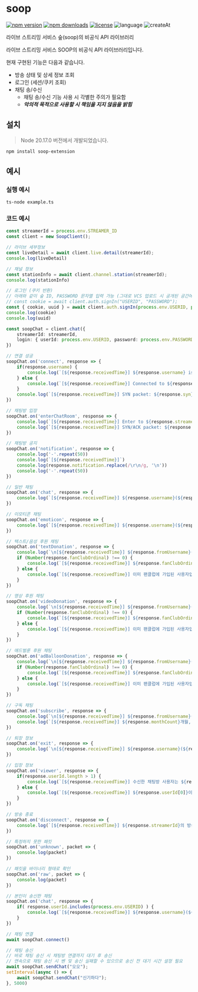 # soop

[![npm version](https://img.shields.io/npm/v/soop-extension.svg?style=for-the-badge)](https://www.npmjs.com/package/soop-extension)
[![npm downloads](https://img.shields.io/npm/dm/soop-extension.svg?style=for-the-badge)](http://npm-stat.com/charts.html?package=soop-extension)
[![license](https://img.shields.io/github/license/maro5397/soop?style=for-the-badge)](https://github.com/maro5397/soop/blob/main/LICENSE)
![language](https://img.shields.io/badge/TypeScript-3178C6?style=for-the-badge&logo=typescript&logoColor=white)
![createAt](https://img.shields.io/github/created-at/maro5397/soop?style=for-the-badge)

라이브 스트리밍 서비스 숲(soop)의 비공식 API 라이브러리

라이브 스트리밍 서비스 SOOP의 비공식 API 라이브러리입니다.

현재 구현된 기능은 다음과 같습니다.

- 방송 상태 및 상세 정보 조회
- 로그인 (세션/쿠키 조회)
- 채팅 송/수신
    - 채팅 송/수신 기능 사용 시 각별한 주의가 필요함
    - **_악의적 목적으로 사용할 시 책임을 지지 않음을 밝힘_**

## 설치

> Node 20.17.0 버전에서 개발되었습니다.

```bash
npm install soop-extension
```

## 예시
### 실행 예시
```bash
ts-node example.ts
```
### 코드 예시
```ts
const streamerId = process.env.STREAMER_ID
const client = new SoopClient();

// 라이브 세부정보
const liveDetail = await client.live.detail(streamerId);
console.log(liveDetail)

// 채널 정보
const stationInfo = await client.channel.station(streamerId);
console.log(stationInfo)

// 로그인 (쿠키 반환)
// 아래와 같이 숲 ID, PASSWORD 문자열 입력 가능 (그대로 VCS 업로드 시 공개된 공간에 노출될 수 있음)
// const cookie = await client.auth.signIn("USERID", "PASSWORD");
const { cookie, uuid } = await client.auth.signIn(process.env.USERID, process.env.PASSWORD);
console.log(cookie)
console.log(uuid)

const soopChat = client.chat({
    streamerId: streamerId,
    login: { userId: process.env.USERID, password: process.env.PASSWORD } // sendChat 기능을 사용하고 싶을 경우 세팅
})

// 연결 성공
soopChat.on('connect', response => {
    if(response.username) {
        console.log(`[${response.receivedTime}] ${response.username} is connected to ${response.streamerId}`)
    } else {
        console.log(`[${response.receivedTime}] Connected to ${response.streamerId}`)
    }
    console.log(`[${response.receivedTime}] SYN packet: ${response.syn}`)
})

// 채팅방 입장
soopChat.on('enterChatRoom', response => {
    console.log(`[${response.receivedTime}] Enter to ${response.streamerId}'s chat room`)
    console.log(`[${response.receivedTime}] SYN/ACK packet: ${response.synAck}`)
})

// 채팅방 공지
soopChat.on('notification', response => {
    console.log('-'.repeat(50))
    console.log(`[${response.receivedTime}]`)
    console.log(response.notification.replace(/\r\n/g, '\n'))
    console.log('-'.repeat(50))
})

// 일반 채팅
soopChat.on('chat', response => {
    console.log(`[${response.receivedTime}] ${response.username}(${response.userId}): ${response.comment}`)
})

// 이모티콘 채팅
soopChat.on('emoticon', response => {
    console.log(`[${response.receivedTime}] ${response.username}(${response.userId}): ${response.emoticonId}`)
})

// 텍스트/음성 후원 채팅
soopChat.on('textDonation', response => {
    console.log(`\n[${response.receivedTime}] ${response.fromUsername}(${response.from})님이 ${response.to}님에게 ${response.amount}개 후원`)
    if (Number(response.fanClubOrdinal) !== 0) {
        console.log(`[${response.receivedTime}] ${response.fanClubOrdinal}번째 팬클럽 가입을 환영합니다.\n`)
    } else {
        console.log(`[${response.receivedTime}] 이미 팬클럽에 가입된 사용자입니다.\n`)
    }
})

// 영상 후원 채팅
soopChat.on('videoDonation', response => {
    console.log(`\n[${response.receivedTime}] ${response.fromUsername}(${response.from})님이 ${response.to}님에게 ${response.amount}개 후원`)
    if (Number(response.fanClubOrdinal) !== 0) {
        console.log(`[${response.receivedTime}] ${response.fanClubOrdinal}번째 팬클럽 가입을 환영합니다.\n`)
    } else {
        console.log(`[${response.receivedTime}] 이미 팬클럽에 가입된 사용자입니다.\n`)
    }
})

// 애드벌룬 후원 채팅
soopChat.on('adBalloonDonation', response => {
    console.log(`\n[${response.receivedTime}] ${response.fromUsername}(${response.from})님이 ${response.to}님에게 ${response.amount}개 후원`)
    if (Number(response.fanClubOrdinal) !== 0) {
        console.log(`[${response.receivedTime}] ${response.fanClubOrdinal}번째 팬클럽 가입을 환영합니다.\n`)
    } else {
        console.log(`[${response.receivedTime}] 이미 팬클럽에 가입된 사용자입니다.\n`)
    }
})

// 구독 채팅
soopChat.on('subscribe', response => {
    console.log(`\n[${response.receivedTime}] ${response.fromUsername}(${response.from})님이 ${response.to}님을 구독하셨습니다.`)
    console.log(`[${response.receivedTime}] ${response.monthCount}개월, ${response.tier}티어\n`)
})

// 퇴장 정보
soopChat.on('exit', response => {
    console.log(`\n[${response.receivedTime}] ${response.username}(${response.userId})이/가 퇴장하셨습니다\n`)
})

// 입장 정보
soopChat.on('viewer', response => {
    if(response.userId.length > 1) {
        console.log(`[${response.receivedTime}] 수신한 채팅방 사용자는 ${response.userId.length}명 입니다.`)
    } else {
        console.log(`[${response.receivedTime}] ${response.userId[0]}이/가 입장하셨습니다`)
    }
})

// 방송 종료
soopChat.on('disconnect', response => {
    console.log(`[${response.receivedTime}] ${response.streamerId}의 방송이 종료됨`)
})

// 특정하지 못한 패킷
soopChat.on('unknown', packet => {
    console.log(packet)
})

// 패킷을 바이너리 형태로 확인
soopChat.on('raw', packet => {
    console.log(packet)
})

// 본인이 송신한 채팅
soopChat.on('chat', response => {
    if( response.userId.includes(process.env.USERID) ) {
        console.log(`[${response.receivedTime}] ${response.username}(${response.userId}): ${response.comment}`)
    }
})

// 채팅 연결
await soopChat.connect()

// 채팅 송신
// 바로 채팅 송신 시 채팅방 연결까지 대기 후 송신
// 연속으로 채팅 송신 시 벤 및 송신 실패할 수 있으므로 송신 전 대기 시간 설정 필요
await soopChat.sendChat("오오");
setInterval(async () => {
    await soopChat.sendChat("신기하다");
}, 5000)
```

